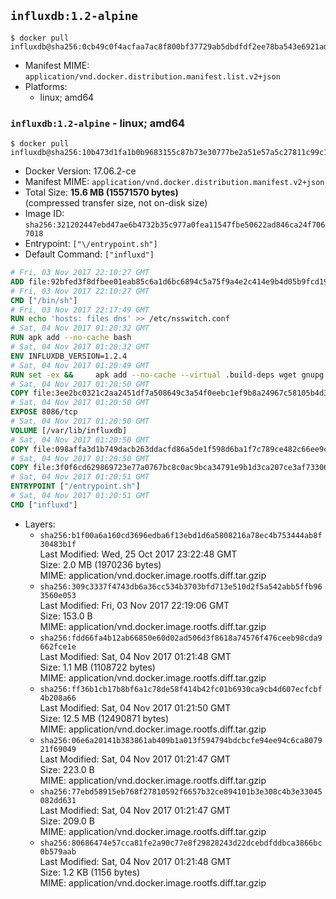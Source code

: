 ## `influxdb:1.2-alpine`

```console
$ docker pull influxdb@sha256:0cb49c0f4acfaa7ac8f800bf37729ab5dbdfdf2ee78ba543e6921adf607c6868
```

-	Manifest MIME: `application/vnd.docker.distribution.manifest.list.v2+json`
-	Platforms:
	-	linux; amd64

### `influxdb:1.2-alpine` - linux; amd64

```console
$ docker pull influxdb@sha256:10b473d1fa1b0b9683155c87b73e30777be2a51e57a5c27811c99c14407069dd
```

-	Docker Version: 17.06.2-ce
-	Manifest MIME: `application/vnd.docker.distribution.manifest.v2+json`
-	Total Size: **15.6 MB (15571570 bytes)**  
	(compressed transfer size, not on-disk size)
-	Image ID: `sha256:321202447ebd47ae6b4732b35c977a0fea11547fbe50622ad846ca24f7067018`
-	Entrypoint: `["\/entrypoint.sh"]`
-	Default Command: `["influxd"]`

```dockerfile
# Fri, 03 Nov 2017 22:10:27 GMT
ADD file:92bfed3f8dfbee01eab85c6a1d6bc6894c5a75f9a4e2c414e9b4d05b9fcd19d0 in / 
# Fri, 03 Nov 2017 22:10:27 GMT
CMD ["/bin/sh"]
# Fri, 03 Nov 2017 22:17:49 GMT
RUN echo 'hosts: files dns' >> /etc/nsswitch.conf
# Sat, 04 Nov 2017 01:20:32 GMT
RUN apk add --no-cache bash
# Sat, 04 Nov 2017 01:20:32 GMT
ENV INFLUXDB_VERSION=1.2.4
# Sat, 04 Nov 2017 01:20:49 GMT
RUN set -ex &&     apk add --no-cache --virtual .build-deps wget gnupg tar ca-certificates &&     update-ca-certificates &&     for key in         05CE15085FC09D18E99EFB22684A14CF2582E0C5 ;     do         gpg --keyserver ha.pool.sks-keyservers.net --recv-keys "$key" ||         gpg --keyserver pgp.mit.edu --recv-keys "$key" ||         gpg --keyserver keyserver.pgp.com --recv-keys "$key" ;     done &&     wget -q https://dl.influxdata.com/influxdb/releases/influxdb-${INFLUXDB_VERSION}-static_linux_amd64.tar.gz.asc &&     wget -q https://dl.influxdata.com/influxdb/releases/influxdb-${INFLUXDB_VERSION}-static_linux_amd64.tar.gz &&     gpg --batch --verify influxdb-${INFLUXDB_VERSION}-static_linux_amd64.tar.gz.asc influxdb-${INFLUXDB_VERSION}-static_linux_amd64.tar.gz &&     mkdir -p /usr/src &&     tar -C /usr/src -xzf influxdb-${INFLUXDB_VERSION}-static_linux_amd64.tar.gz &&     rm -f /usr/src/influxdb-*/influxdb.conf &&     chmod +x /usr/src/influxdb-*/* &&     cp -a /usr/src/influxdb-*/* /usr/bin/ &&     rm -rf *.tar.gz* /usr/src /root/.gnupg &&     apk del .build-deps
# Sat, 04 Nov 2017 01:20:50 GMT
COPY file:3ee2bc0321c2aa2451df7a508649c3a54f0eebc1ef9b8a24967c58105b4d3160 in /etc/influxdb/influxdb.conf 
# Sat, 04 Nov 2017 01:20:50 GMT
EXPOSE 8086/tcp
# Sat, 04 Nov 2017 01:20:50 GMT
VOLUME [/var/lib/influxdb]
# Sat, 04 Nov 2017 01:20:50 GMT
COPY file:098affa3d1b749dacb263ddacfd86a5de1f598d6ba1f7c789ce482c66ee9c80b in /entrypoint.sh 
# Sat, 04 Nov 2017 01:20:50 GMT
COPY file:3f0f6cd629869723e77a0767bc8c0ac9bca34791e9b1d3ca207ce3af73306205 in /init-influxdb.sh 
# Sat, 04 Nov 2017 01:20:51 GMT
ENTRYPOINT ["/entrypoint.sh"]
# Sat, 04 Nov 2017 01:20:51 GMT
CMD ["influxd"]
```

-	Layers:
	-	`sha256:b1f00a6a160cd3696edba6f13ebd1d6a5808216a78ec4b753444ab8f30483b1f`  
		Last Modified: Wed, 25 Oct 2017 23:22:48 GMT  
		Size: 2.0 MB (1970236 bytes)  
		MIME: application/vnd.docker.image.rootfs.diff.tar.gzip
	-	`sha256:309c3337f4743db6a36cc534b3703bfd713e510d2f5a542abb5ffb963560e053`  
		Last Modified: Fri, 03 Nov 2017 22:19:06 GMT  
		Size: 153.0 B  
		MIME: application/vnd.docker.image.rootfs.diff.tar.gzip
	-	`sha256:fdd66fa4b12ab66850e60d02ad506d3f8618a74576f476ceeb98cda9662fce1e`  
		Last Modified: Sat, 04 Nov 2017 01:21:48 GMT  
		Size: 1.1 MB (1108722 bytes)  
		MIME: application/vnd.docker.image.rootfs.diff.tar.gzip
	-	`sha256:ff36b1cb17b8bf6a1c78de58f414b42fc01b6930ca9cb4d607ecfcbf4b208a66`  
		Last Modified: Sat, 04 Nov 2017 01:21:50 GMT  
		Size: 12.5 MB (12490871 bytes)  
		MIME: application/vnd.docker.image.rootfs.diff.tar.gzip
	-	`sha256:06e6a20141b383861ab409b1a013f594794bdcbcfe94ee94c6ca807921f69049`  
		Last Modified: Sat, 04 Nov 2017 01:21:47 GMT  
		Size: 223.0 B  
		MIME: application/vnd.docker.image.rootfs.diff.tar.gzip
	-	`sha256:77ebd58915eb768f27810592f6657b32ce894101b3e308c4b3e33045082dd631`  
		Last Modified: Sat, 04 Nov 2017 01:21:47 GMT  
		Size: 209.0 B  
		MIME: application/vnd.docker.image.rootfs.diff.tar.gzip
	-	`sha256:80686474e57cca81fe2a90c77e8f29828243d22dcebdfddbca3866bc0b579aab`  
		Last Modified: Sat, 04 Nov 2017 01:21:48 GMT  
		Size: 1.2 KB (1156 bytes)  
		MIME: application/vnd.docker.image.rootfs.diff.tar.gzip
